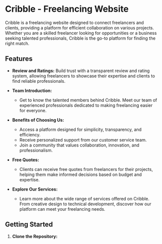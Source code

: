# Cribble - Freelancing Website

Cribble is a freelancing website designed to connect freelancers and clients, providing a platform for efficient collaboration on various projects. Whether you are a skilled freelancer looking for opportunities or a business seeking talented professionals, Cribble is the go-to platform for finding the right match.

## Features

- **Review and Ratings:** Build trust with a transparent review and rating system, allowing freelancers to showcase their expertise and clients to find reliable professionals.

- **Team Introduction:**
  - Get to know the talented members behind Cribble. Meet our team of experienced professionals dedicated to making freelancing easier for everyone.

- **Benefits of Choosing Us:**
  - Access a platform designed for simplicity, transparency, and efficiency.
  - Receive personalized support from our customer service team.
  - Join a community that values collaboration, innovation, and professionalism.

- **Free Quotes:**
  - Clients can receive free quotes from freelancers for their projects, helping them make informed decisions based on budget and expertise.

- **Explore Our Services:**
  - Learn more about the wide range of services offered on Cribble. From creative design to technical development, discover how our platform can meet your freelancing needs.

## Getting Started

1. **Clone the Repository:**
